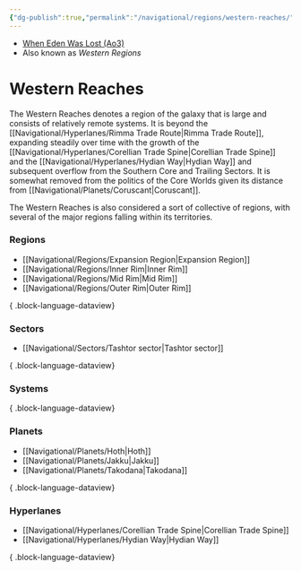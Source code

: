 ```yaml
---
{"dg-publish":true,"permalink":"/navigational/regions/western-reaches/","tags":["map","region","corellianspine","hydian"]}
---
```


- [When Eden Was Lost (Ao3)](https://archiveofourown.org/works/19334440/chapters/45992584)
- Also known as *Western Regions*
# Western Reaches

The Western Reaches denotes a region of the galaxy that is large and consists of relatively remote systems. It is beyond the [[Navigational/Hyperlanes/Rimma Trade Route\|Rimma Trade Route]], expanding steadily over time with the growth of the [[Navigational/Hyperlanes/Corellian Trade Spine\|Corellian Trade Spine]] and the [[Navigational/Hyperlanes/Hydian Way\|Hydian Way]] and subsequent overflow from the Southern Core and Trailing Sectors. It is somewhat removed from the politics of the Core Worlds given its distance from [[Navigational/Planets/Coruscant\|Coruscant]]. 

The Western Reaches is also considered a sort of collective of regions, with several of the major regions falling within its territories.

### Regions
- [[Navigational/Regions/Expansion Region\|Expansion Region]]
- [[Navigational/Regions/Inner Rim\|Inner Rim]]
- [[Navigational/Regions/Mid Rim\|Mid Rim]]
- [[Navigational/Regions/Outer Rim\|Outer Rim]]

{ .block-language-dataview}
### Sectors
- [[Navigational/Sectors/Tashtor sector\|Tashtor sector]]

{ .block-language-dataview}
### Systems

{ .block-language-dataview}
### Planets
- [[Navigational/Planets/Hoth\|Hoth]]
- [[Navigational/Planets/Jakku\|Jakku]]
- [[Navigational/Planets/Takodana\|Takodana]]

{ .block-language-dataview}
### Hyperlanes
- [[Navigational/Hyperlanes/Corellian Trade Spine\|Corellian Trade Spine]]
- [[Navigational/Hyperlanes/Hydian Way\|Hydian Way]]

{ .block-language-dataview}